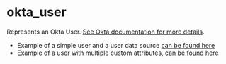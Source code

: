 # okta_user

Represents an Okta User. [See Okta documentation for more details](https://developer.okta.com/docs/api/resources/users).

- Example of a simple user and a user data source [can be found here](./datasource.tf)
- Example of a user with multiple custom attributes, [can be found here](./custom_attributes.tf)
